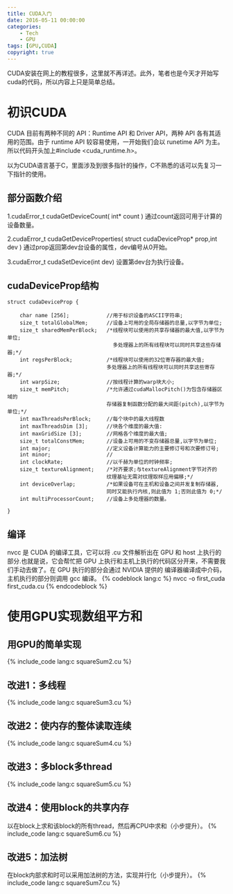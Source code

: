 ```yaml
---
title: CUDA入门
date: 2016-05-11 00:00:00
categories: 
	- Tech
	- GPU
tags: [GPU,CUDA]
copyright: true
---
```


CUDA安装在网上的教程很多，这里就不再详述。此外，笔者也是今天才开始写cuda的代码，所以内容上只是简单总结。

<!-- more -->

# 初识CUDA

CUDA 目前有两种不同的 API：Runtime API 和 Driver API，两种 API 各有其适用的范围。由于 runtime API 较容易使用，一开始我们会以 runetime API 为主。所以代码开头加上#include <cuda_runtime.h>。

以为CUDA语言基于C，里面涉及到很多指针的操作，C不熟悉的话可以先复习一下指针的使用。

## 部分函数介绍

1.cudaError_t cudaGetDeviceCount( int* count )
通过count返回可用于计算的设备数量。

2.cudaError_t cudaGetDeviceProperties( struct cudaDeviceProp* prop,int dev )
通过prop返回第dev台设备的属性，dev编号从0开始。

3.cudaError_t cudaSetDevice(int dev)
设置第dev台为执行设备。

## cudaDeviceProp结构

	struct cudaDeviceProp {

		char name [256];			//用于标识设备的ASCII字符串;
		size_t totalGlobalMem;		//设备上可用的全局存储器的总量,以字节为单位;
		size_t sharedMemPerBlock;	/*线程块可以使用的共享存储器的最大值,以字节为单位;
									  多处理器上的所有线程块可以同时共享这些存储器;*/
		int regsPerBlock;			/*线程块可以使用的32位寄存器的最大值;
									多处理器上的所有线程块可以同时共享这些寄存器;*/
		int warpSize;				//按线程计算的warp块大小;
		size_t memPitch;			/*允许通过cudaMallocPitch()为包含存储器区域的
									存储器复制函数分配的最大间距(pitch),以字节为单位;*/
		int maxThreadsPerBlock;		//每个块中的最大线程数
		int maxThreadsDim [3];		//块各个维度的最大值:
		int maxGridSize [3];		//网格各个维度的最大值;
		size_t totalConstMem;		//设备上可用的不变存储器总量,以字节为单位;
		int major;					//定义设备计算能力的主要修订号和次要修订号;
		int minor;					//
		int clockRate;				//以千赫为单位的时钟频率;
		size_t textureAlignment;	/*对齐要求;与textureAlignment字节对齐的
									纹理基址无需对纹理取样应用偏移;*/
		int deviceOverlap;			/*如果设备可在主机和设备之间并发复制存储器,
									同时又能执行内核,则此值为 1;否则此值为 0;*/
		int multiProcessorCount;	//设备上多处理器的数量。

	}

## 编译

nvcc 是 CUDA 的编译工具，它可以将 .cu 文件解析出在 GPU 和 host 上执行的部分.也就是说，它会帮忙把 GPU 上执行和主机上执行的代码区分开来，不需要我们手动去做了。在 GPU 执行的部分会通过 NVIDIA 提供的 编译器编译成中介码，主机执行的部分则调用 gcc 编译。
{% codeblock lang:c %}
nvcc -o first_cuda first_cuda.cu
{% endcodeblock %}

# 使用GPU实现数组平方和

## 用GPU的简单实现
{% include_code lang:c squareSum2.cu %}

## 改进1：多线程
{% include_code lang:c squareSum3.cu %}

## 改进2：使内存的整体读取连续
{% include_code lang:c squareSum4.cu %}

## 改进3：多block多thread
{% include_code lang:c squareSum5.cu %}

## 改进4：使用block的共享内存
以在block上求和该block的所有thread，然后再CPU中求和（小步提升）。
{% include_code lang:c squareSum6.cu %}

## 改进5：加法树
在block内部求和时可以采用加法树的方法，实现并行化（小步提升）。
{% include_code lang:c squareSum7.cu %}
